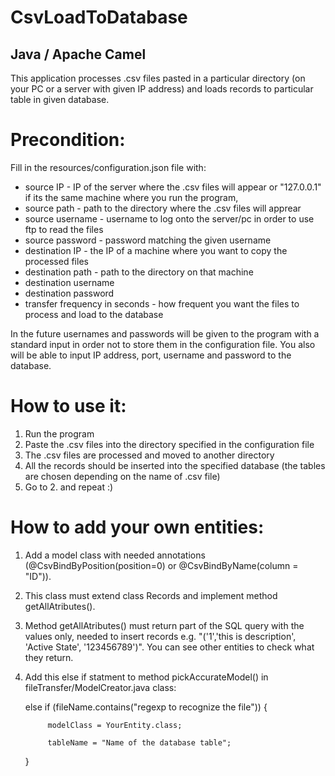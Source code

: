 # CsvLoadToDatabase

## Java / Apache Camel

This application processes .csv files pasted in a particular directory (on your PC or a server with given IP address) and loads records to particular table in given database.

# Precondition:

Fill in the resources/configuration.json file with:
- source IP - IP of the server where the .csv files will appear or "127.0.0.1" if its the same machine where you run the program,
- source path - path to the directory where the .csv files will apprear
- source username - username to log onto the server/pc in order to use ftp to read the files
- source password - password matching the given username 
- destination IP - the IP of a machine where you want to copy the processed files
- destination path - path to the directory on that machine
- destination username
- destination password
- transfer frequency in seconds - how frequent you want the files to process and load to the database

In the future usernames and passwords will be given to the program with a standard input in order not to store them in the configuration file. You also will be able to input IP address, port, username and password to the database.

# How to use it:
1. Run the program
2. Paste the .csv files into the directory specified in the configuration file
3. The .csv files are processed and moved to another directory
4. All the records should be inserted into the specified database (the tables are chosen depending on the name of .csv file)
5. Go to 2. and repeat :)

# How to add your own entities:
1. Add a model class with needed annotations (@CsvBindByPosition(position=0) or  @CsvBindByName(column = "ID")).
2. This class must extend class Records and implement method getAllAtributes().
3. Method getAllAtributes() must return part of the SQL query with the values only, needed to insert records e.g. "('1','this is description', 'Active State', '123456789')". You can see other entities to check what they return.
4. Add this else if statment to method pickAccurateModel() in fileTransfer/ModelCreator.java class:

   else if (fileName.contains("regexp to recognize the file")) {
   
            modelClass = YourEntity.class;
            
            tableName = "Name of the database table";
            
   }
   
   
